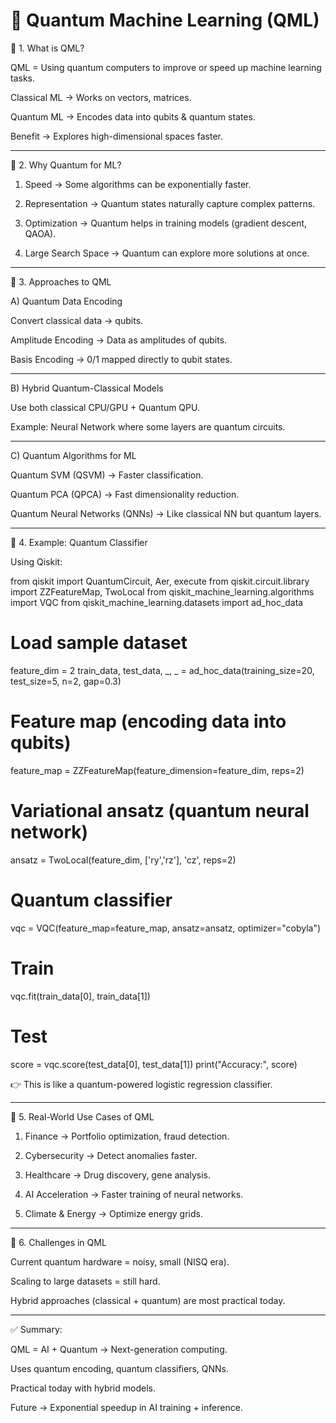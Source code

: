# 🤖 Quantum Machine Learning (QML)

🔹 1. What is QML?

QML = Using quantum computers to improve or speed up machine learning tasks.

Classical ML → Works on vectors, matrices.

Quantum ML → Encodes data into qubits & quantum states.

Benefit → Explores high-dimensional spaces faster.



---

🔹 2. Why Quantum for ML?

1. Speed → Some algorithms can be exponentially faster.


2. Representation → Quantum states naturally capture complex patterns.


3. Optimization → Quantum helps in training models (gradient descent, QAOA).


4. Large Search Space → Quantum can explore more solutions at once.




---

🔹 3. Approaches to QML

A) Quantum Data Encoding

Convert classical data → qubits.

Amplitude Encoding → Data as amplitudes of qubits.

Basis Encoding → 0/1 mapped directly to qubit states.



---

B) Hybrid Quantum-Classical Models

Use both classical CPU/GPU + Quantum QPU.

Example: Neural Network where some layers are quantum circuits.



---

C) Quantum Algorithms for ML

Quantum SVM (QSVM) → Faster classification.

Quantum PCA (QPCA) → Fast dimensionality reduction.

Quantum Neural Networks (QNNs) → Like classical NN but quantum layers.



---

🔹 4. Example: Quantum Classifier

Using Qiskit:

from qiskit import QuantumCircuit, Aer, execute
from qiskit.circuit.library import ZZFeatureMap, TwoLocal
from qiskit_machine_learning.algorithms import VQC
from qiskit_machine_learning.datasets import ad_hoc_data

# Load sample dataset
feature_dim = 2
train_data, test_data, _, _ = ad_hoc_data(training_size=20, test_size=5, n=2, gap=0.3)

# Feature map (encoding data into qubits)
feature_map = ZZFeatureMap(feature_dimension=feature_dim, reps=2)

# Variational ansatz (quantum neural network)
ansatz = TwoLocal(feature_dim, ['ry','rz'], 'cz', reps=2)

# Quantum classifier
vqc = VQC(feature_map=feature_map, ansatz=ansatz, optimizer="cobyla")

# Train
vqc.fit(train_data[0], train_data[1])

# Test
score = vqc.score(test_data[0], test_data[1])
print("Accuracy:", score)

👉 This is like a quantum-powered logistic regression classifier.


---

🔹 5. Real-World Use Cases of QML

1. Finance → Portfolio optimization, fraud detection.


2. Cybersecurity → Detect anomalies faster.


3. Healthcare → Drug discovery, gene analysis.


4. AI Acceleration → Faster training of neural networks.


5. Climate & Energy → Optimize energy grids.




---

🔹 6. Challenges in QML

Current quantum hardware = noisy, small (NISQ era).

Scaling to large datasets = still hard.

Hybrid approaches (classical + quantum) are most practical today.



---

✅ Summary:

QML = AI + Quantum → Next-generation computing.

Uses quantum encoding, quantum classifiers, QNNs.

Practical today with hybrid models.

Future → Exponential speedup in AI training + inference.
